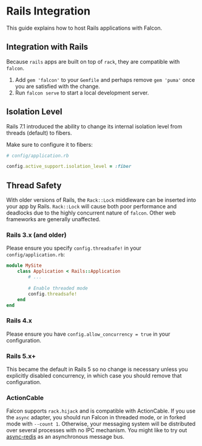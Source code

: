 # Rails Integration

This guide explains how to host Rails applications with Falcon.

## Integration with Rails

Because `rails` apps are built on top of `rack`, they are compatible with `falcon`.

1. Add `gem 'falcon'` to your `Gemfile` and perhaps remove `gem 'puma'` once you are satisfied with the change.
2. Run `falcon serve` to start a local development server.

## Isolation Level

Rails 7.1 introduced the ability to change its internal isolation level from threads (default) to fibers.

Make sure to configure it to fibers:
```ruby
# config/application.rb

config.active_support.isolation_level = :fiber
```

## Thread Safety

With older versions of Rails, the `Rack::Lock` middleware can be inserted into your app by Rails. `Rack::Lock` will cause both poor performance and deadlocks due to the highly concurrent nature of `falcon`. Other web frameworks are generally unaffected.

### Rails 3.x (and older)

Please ensure you specify `config.threadsafe!` in your `config/application.rb`:

~~~ ruby
module MySite
	class Application < Rails::Application
		# ...
		
		# Enable threaded mode
		config.threadsafe!
	end
end
~~~

### Rails 4.x

Please ensure you have `config.allow_concurrency = true` in your configuration.

### Rails 5.x+

This became the default in Rails 5 so no change is necessary unless you explicitly disabled concurrency, in which case you should remove that configuration.

### ActionCable

Falcon supports `rack.hijack` and is compatible with ActionCable. If you use the `async` adapter, you should run Falcon in threaded mode, or in forked mode with `--count 1`. Otherwise, your messaging system will be distributed over several processes with no IPC mechanism. You might like to try out [async-redis](https://github.com/socketry/async-redis) as an asynchronous message bus.

